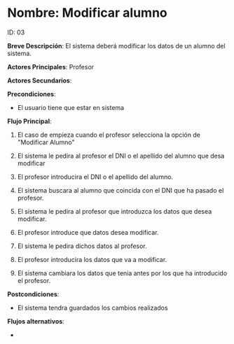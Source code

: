 # Nombre: Modificar alumno

ID: 03

**Breve Descripción**: El sistema deberá modificar los datos de un alumno del sistema.

**Actores Principales**: Profesor

**Actores Secundarios**: 

**Precondiciones**:

   * El usuario tiene que estar en sistema

**Flujo Principal**:

   1. El caso de empieza cuando el profesor selecciona la opción de "Modificar Alumno"

   2. El sistema le pedira al profesor el DNI o el apellido del alumno que desa modificar

   3. El profesor introducira el DNI o el apellido del alumno.

   4. El sistema buscara al alumno que coincida con el DNI que ha pasado el profesor.

   5. El sistema le pedira al profesor que introduzca los datos que desea modificar.

   6. El profesor introduce que datos desea modificar.

   7. El sistema le pedira dichos datos al profesor.

   8. El profesor introducira los datos que va a modificar.

   9. El sistema cambiara los datos que tenia antes por los que ha introducido el profesor.

**Postcondiciones**:

   * El sistema tendra guardados los cambios realizados

**Flujos alternativos**:

   * 


